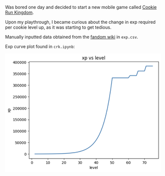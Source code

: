 Was bored one day and decided to start a new mobile game called [Cookie Run Kingdom](https://www.cookierun-kingdom.com/en/).

Upon my playthrough, I became curious about the change in exp required per cookie level up, as it was starting to get tedious.

Manually inputted data obtained from the [fandom wiki](https://cookierunkingdom.fandom.com/wiki/Cookie_Upgrading#:~:text=At%20launch%2C%20the%20maximum%20Level,current%20maximum%20Level%20is%2075.&text=There%20is%20a%20Desmos%20Graph,based%20on%20the%20table%20above.) in `exp.csv`.

Exp curve plot found in `crk.ipynb`:

<div>
<img src='img/xp_vs_lvling_curve.png'>
</div>
